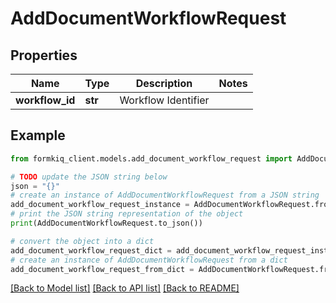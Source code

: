 # AddDocumentWorkflowRequest


## Properties

Name | Type | Description | Notes
------------ | ------------- | ------------- | -------------
**workflow_id** | **str** | Workflow Identifier | 

## Example

```python
from formkiq_client.models.add_document_workflow_request import AddDocumentWorkflowRequest

# TODO update the JSON string below
json = "{}"
# create an instance of AddDocumentWorkflowRequest from a JSON string
add_document_workflow_request_instance = AddDocumentWorkflowRequest.from_json(json)
# print the JSON string representation of the object
print(AddDocumentWorkflowRequest.to_json())

# convert the object into a dict
add_document_workflow_request_dict = add_document_workflow_request_instance.to_dict()
# create an instance of AddDocumentWorkflowRequest from a dict
add_document_workflow_request_from_dict = AddDocumentWorkflowRequest.from_dict(add_document_workflow_request_dict)
```
[[Back to Model list]](../README.md#documentation-for-models) [[Back to API list]](../README.md#documentation-for-api-endpoints) [[Back to README]](../README.md)


